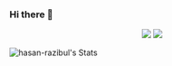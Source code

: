 ### Hi there 👋
<div align="center">
    <img src="https://skillicons.dev/icons?i=python,bash,vscode,git" />
    <img src="https://skillicons.dev/icons?i=terraform,mongodb,mysql,flask,aws" /><br>
</div>

![hasan-razibul's Stats](https://github-readme-stats-tau-blush.vercel.app/api?username=hasan-razibul&theme=vue-dark&show_icons=true&hide_border=true&include_all_commits=true&rank_icon=github&border_radius=10)

